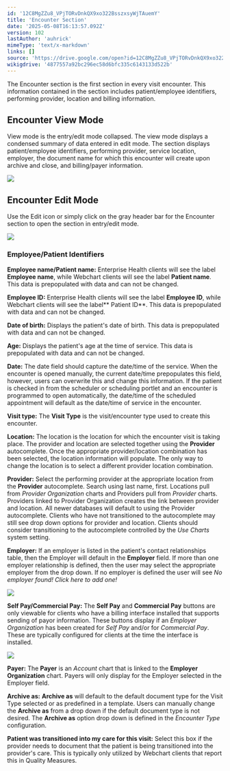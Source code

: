 ```yaml
---
id: '12C8MgZZu8_VPjTORvDnkQX9xo322BsszxsyWjTAuemY'
title: 'Encounter Section'
date: '2025-05-08T16:13:57.092Z'
version: 102
lastAuthor: 'auhrick'
mimeType: 'text/x-markdown'
links: []
source: 'https://drive.google.com/open?id=12C8MgZZu8_VPjTORvDnkQX9xo322BsszxsyWjTAuemY'
wikigdrive: '4877557a92bc296ec58d6bfc335c6143133d522b'
---
```

The Encounter section is the first section in every visit encounter. This information contained in the section includes patient/employee identifiers, performing provider, location and billing information.

## Encounter View Mode

View mode is the entry/edit mode collapsed. The view mode displays a condensed summary of data entered in edit mode. The section displays patient/employee identifiers, performing provider, service location, employer, the document name for which this encounter will create upon archive and close, and billing/payer information.

![](../encounter-section.assets/3b5b3f1bb2ccf6176662c4f20341d6fd.png)

## Encounter Edit Mode

Use the Edit icon or simply click on the gray header bar for the Encounter section to open the section in entry/edit mode.

![](../encounter-section.assets/ae016977aad07112a0eb242d3b89a9dd.png)

### Employee/Patient Identifiers

**Employee name/Patient name:** Enterprise Health clients will see the label **Employee name**, while Webchart clients will see the label **Patient name**. This data is prepopulated with data and can not be changed.

**Employee ID:** Enterprise Health clients will see the label **Employee ID**, while Webchart clients will see the label** Patient ID**. This data is prepopulated with data and can not be changed.

**Date of birth:** Displays the patient's date of birth. This data is prepopulated with data and can not be changed.

**Age:** Displays the patient's age at the time of service. This data is prepopulated with data and can not be changed.

**Date:** The date field should capture the date/time of the service. When the encounter is opened manually, the current date/time prepopulates this field, however, users can overwrite this and change this information. If the patient is checked in from the scheduler or scheduling portlet and an encounter is programmed to open automatically, the date/time of the scheduled appointment will default as the date/time of service in the encounter.

**Visit type:** The **Visit Type** is the visit/encounter type used to create this encounter.

**Location:** The location is the location for which the encounter visit is taking place. The provider and location are selected together using the **Provider** autocomplete. Once the appropriate provider/location combination has been selected, the location information will populate. The only way to change the location is to select a different provider location combination.

**Provider:** Select the performing provider at the appropriate location from the **Provider** autocomplete. Search using last name, first. Locations pull from *Provider Organization* charts and Providers pull from *Provider* charts. Providers linked to Provider Organization creates the link between provider and location. All newer databases will default to using the Provider autocomplete. Clients who have not transitioned to the autocomplete may still see drop down options for provider and location. Clients should consider transitioning to the autocomplete controlled by the *Use Charts* system setting.

**Employer:** If an employer is listed in the patient's contact relationships table, then the Employer will default in the **Employer** field. If more than one employer relationship is defined, then the user may select the appropriate employer from the drop down. If no employer is defined the user will see *No employer found! Click here to add one!*

![](../encounter-section.assets/47d04da09b81e900355c348ad6649b75.png)

**Self Pay/Commercial Pay:** The **Self Pay** and **Commercial Pay** buttons are only viewable for clients who have a billing interface installed that supports sending of payor information. These buttons display if an *Employer Organization* has been created for *Self Pay* and/or for *Commercial Pay*. These are typically configured for clients at the time the interface is installed.

![](../encounter-section.assets/87619c7638438672c73169908666b4b5.png)

**Payer:** The **Payer** is an *Account* chart that is linked to the **Employer Organization** chart. Payers will only display for the Employer selected in the Employer field.

**Archive as:** **Archive as** will default to the default document type for the Visit Type selected or as predefined in a template. Users can manually change the **Archive as** from a drop down if the default document type is not desired. The **Archive as** option drop down is defined in the *Encounter Type* configuration.

**Patient was transitioned into my care for this visit:** Select this box if the provider needs to document that the patient is being transitioned into the provider's care. This is typically only utilized by Webchart clients that report this in Quality Measures.
